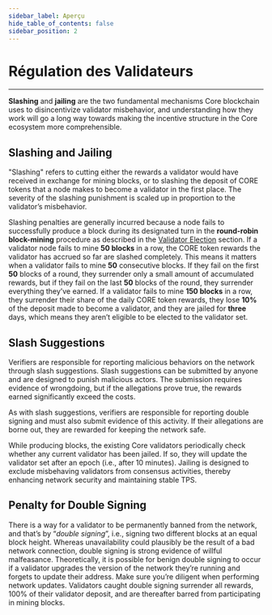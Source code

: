 ```yaml
---
sidebar_label: Aperçu
hide_table_of_contents: false
sidebar_position: 2
---
```


# Régulation des Validateurs

---

**Slashing** and **jailing** are the two fundamental mechanisms Core blockchain uses to disincentivize validator misbehavior, and understanding how they work will go a long way towards making the incentive structure in the Core ecosystem more comprehensible.

## Slashing and Jailing

"Slashing" refers to cutting either the rewards a validator would have received in exchange for mining blocks, or to slashing the deposit of CORE tokens that a node makes to become a validator in the first place. The severity of the slashing punishment is scaled up in proportion to the validator’s misbehavior.

Slashing penalties are generally incurred because a node fails to successfully produce a block during its designated turn in the **round-robin block-mining** procedure as described in the [Validator Election](../validator/validator-election.md) section. If a validator node fails to mine **50 blocks** in a row, the CORE token rewards the validator has accrued so far are slashed completely. This means it matters when a validator fails to mine **50** consecutive blocks. If they fail on the first **50** blocks of a round, they surrender only a small amount of accumulated rewards, but if they fail on the last **50** blocks of the round, they surrender everything they’ve earned. If a validator fails to mine **150 blocks** in a row, they surrender their share of the daily CORE token rewards, they lose **10%** of the deposit made to become a validator, and they are jailed for **three** days, which means they aren’t eligible to be elected to the validator set.

## Slash Suggestions

Verifiers are responsible for reporting malicious behaviors on the network through slash suggestions. Slash suggestions can be submitted by anyone and are designed to punish malicious actors. The submission requires evidence of wrongdoing, but if the allegations prove true, the rewards earned significantly exceed the costs.

As with slash suggestions, verifiers are responsible for reporting double signing and must also submit evidence of this activity. If their allegations are borne out, they are rewarded for keeping the network safe.

While producing blocks, the existing Core validators periodically check whether any current validator has been jailed. If so, they will update the validator set after an epoch (i.e., after 10 minutes). Jailing is designed to exclude misbehaving validators from consensus activities, thereby enhancing network security and maintaining stable TPS.

## Penalty for Double Signing

There is a way for a validator to be permanently banned from the network, and that’s by “_double signing_”, i.e., signing two different blocks at an equal block height. Whereas unavailability could plausibly be the result of a bad network connection, double signing is strong evidence of willful malfeasance. Theoretically, it is possible for benign double signing to occur if a validator upgrades the version of the network they’re running and forgets to update their address. Make sure you’re diligent when performing network updates. Validators caught double signing surrender all rewards, 100% of their validator deposit, and are thereafter barred from participating in mining blocks.